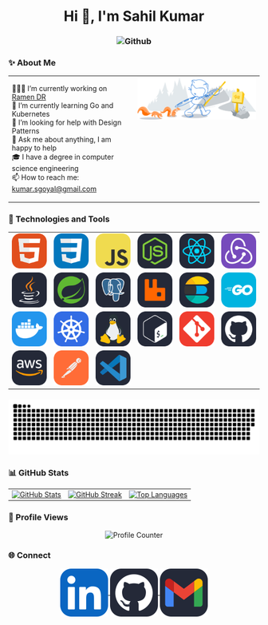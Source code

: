 <h1 align="center">Hi 👋, I'm Sahil Kumar</h1>

<h3 align="center"> 
    <img alt="Github" src="https://readme-typing-svg.herokuapp.com?color=F39C12&size=25&center=true&vCenter=true&lines=Hello!++Nice+to+meet+you+%3AD" />
</h3>

<h3> ✨ About Me </h3>

<table width="100%">
  <tr>
    <td width="50%" valign="top">
      <ul style="list-style-type: none; padding: 0;">
        <li>👨🏽‍💻 I’m currently working on <a href="https://github.com/RamenDR/ramen">Ramen DR</a></li>
        <li>🌱 I’m currently learning Go and Kubernetes</li>
        <li>🤔 I’m looking for help with Design Patterns</li>
        <li>💬 Ask me about anything, I am happy to help</li>
        <li>🎓 I have a degree in computer science engineering</li>
        <li>📫 How to reach me: <a href="mailto:kumar.sgoyal@gmail.com">kumar.sgoyal@gmail.com</a></li>
      </ul>
    </td>
    <td width="50%" valign="top">
      <img width="100%" alt="Github" src="./icons/git-header.svg" />
    </td>
  </tr>
</table>

<h3> 🔧 Technologies and Tools </h3>

<table align="center">
  <tr>
    <td><img src="./icons/html.svg" alt="HTML" /></td>
    <td><img src="./icons/css.svg" alt="CSS" /></td>
    <td><img src="./icons/js.svg" alt="JavaScript" /></td>
    <td><img src="./icons/nodejs.svg" alt="Nodejs" /></td>
    <td><img src="./icons/react.svg" alt="React" /></td>
    <td><img src="./icons/redux.svg" alt="Redux" /></td>
  </tr>
  <tr>
    <td><img src="./icons/java.svg" alt="JAVA" /></td>
    <td><img src="./icons/spring.svg" alt="Spring" /></td>
    <td><img src="./icons/postgres.svg" alt="Postgres" /></td>
    <td><img src="./icons/rabbitmq.svg" alt="Rabbitmq" /></td>
    <td><img src="./icons/elasticsearch.svg" alt="Elasticsearch" /></td>
    <td><img src="./icons/golang.svg" alt="Go" /></td>
  </tr>
  <tr>
    <td><img src="./icons/docker.svg" alt="Docker" /></td>
    <td><img src="./icons/kubernetes.svg" alt="Kubernetes" /></td>
    <td><img src="./icons/linux.svg" alt="Linux" /></td>
    <td><img src="./icons/bash.svg" alt="Bash" /></td>
    <td><img src="./icons/git.svg" alt="Git" /></td>
    <td><img src="./icons/github.svg" alt="Github" /></td>
  </tr>
  <tr>
    <td><img src="./icons/aws.svg" alt="AWS" /></td>
    <td><img src="./icons/postman.svg" alt="Postman" /></td>
    <td><img src="./icons/vscode.svg" alt="VSCode" /></td>
  </tr>
</table>

<div style="text-align: center; margin-top: 20px;">
    <img alt="Snake animation" src="./icons/github-contribution-grid-snake-dark.svg" style="max-width: 100%; height: auto;"/>
</div>

<h3> 📊 GitHub Stats </h3>

<table>
  <tr>
    <td><a href="https://github.com/kumarsgoyal"><img height="172em" src="https://github-readme-stats.vercel.app/api?username=kumarsgoyal&show_icons=true&include_all_commits=true&theme=onedark" alt="GitHub Stats"/></a></td>
    <td><a href="https://github.com/kumarsgoyal"><img height="172em" src="https://streak-stats.demolab.com/?user=kumarsgoyal&theme=onedark" alt="GitHub Streak"/></a></td>
    <td><a href="https://github.com/kumarsgoyal"><img height="172em" src="https://github-readme-stats-nine-beta-13.vercel.app/api/top-langs/?username=kumarsgoyal&layout=compact&langs_count=16&theme=onedark&include_all_commits=true" alt="Top Languages"/></a></td>
  </tr>
</table>

<h3> 👀  Profile Views </h3>
<p align="center"> 
    <img src="https://profile-counter.glitch.me/kumarsgoyal/count.svg" alt="Profile Counter">
</p>

<h3> 🌐 Connect </h3>

<p align="center">
    <a href="https://www.linkedin.com/in/kumarsgoyal/" target="blank">
        <img align="center" src="./icons/linkedin.svg" alt="https://www.linkedin.com/in/kumarsgoyal/"/>
    </a>
    <a href="https://github.com/kumarsgoyal" target="blank">
        <img align="center" src="./icons/github.svg" alt="https://github.com/kumarsgoyal"/>
    </a>
    <a href="mailto:kumar.sgoyal@gmail.com" target="blank">
        <img align="center" src="./icons/gmail.svg" alt="mailto:kumar.sgoyal@gmail.com"  />
    </a>
</p>
